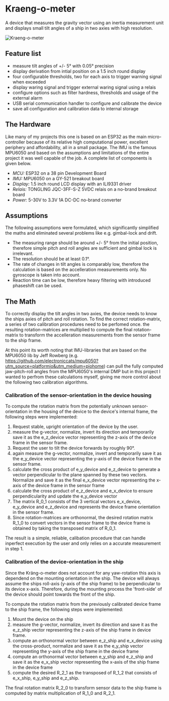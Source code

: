 # Kraeng-o-meter
A device that measures the gravity vector using an inertia measurement unit and displays small tilt angles of a ship in two axies with high resolution.

![Kraeng-o-meter](https://user-images.githubusercontent.com/66171172/158064480-a04bc056-ee0c-41a2-8f8a-2e9fbea39458.jpg)

## Feature list
- measure tilt angles of +/- 5° with 0.05° precision
- display derivation from intial position on a 1.5 inch round display
- four configurable thresholds, two for each axis to trigger warning signal when exceeded
- display waring signal and trigger external waring signal using a relais
- configure options such as filter hardness, thresholds and usage of the external alarm
- USB serial communication handler to configure and calibrate the device
- save all configuration and calibration data to internal storage


## The Hardware
Like many of my projects this one is based on an ESP32 as the main micro-controller because of its relative high computational power, excellent periphery and affordability, all in a small package. The IMU is the famous MPU6050 and based on the assumptions and limitations of the entire project it was well capable of the job. A complete list of components is given below.

- *MCU:* ESP32 on a 38 pin Development Board
- *IMU:* MPU6050 on a GY-521 breakout board
- *Display:* 1.5 inch round LCD display with an ILI9331 driver
- *Relais:* TONGLING JQC-3FF-S-Z 5VDC relais on a no-brand breakout board
- *Power:* 5-30V to 3.3V 1A DC-DC no-brand converter

## Assumptions
The following assumptions were formulated, which significantly simplified the maths and eliminated several problems like e.g. gimbal-lock and drift.

- The measuring range should be around +/- 5° from the initial position, therefore simple pitch and roll angles are sufficient and gimbal lock is irrelevant.
- The resolution should be at least 0.1°.
- The rate of changes in tilt angles is comparably low, therefore the calculation is based on the accelleration measurements only. No gyroscope is taken into account.
- Reaction time can be low, therefore heavy filtering with introduced phaseshift can be used.

## The Math
To correctly display the tilt angles in two axies, the device needs to know the ships axies of pitch and roll rotation. To find the correct rotation-matrix, a series of two calibration procedures need to be perfomed once. the resulting rotation-matrices are multiplied to compute the final rotation-matrix to transform the accelleration measurements from the sensor frame to the ship frame.

At this point its worth noting that IMU-libraries that are based on the MPU6050 lib by Jeff Rowberg (e.g. https://github.com/electroniccats/mpu6050?utm_source=platformio&utm_medium=piohome) can pull the fully computed jaw-pitch-roll angles from the MPU6050's internal DMP but in this project I wanted to perfrom these calculations myself, giving me more control about the following two calibration algorithms.

### Calibration of the sensor-orientation in the device housing
To compute the rotation matrix from the potentially unknown sensor-orientation in the housing of the device to the device's internal frame, the following steps were implemented:

1. Request stable, upright orientation of the device by the user.
2. measure the g-vector, normalize, invert its direction and temporarily save it as the e_z_device vector representing the z-axis of the device frame in the sensor frame.
3. Request the user to tilt the device forwards by roughly 90°.
4. again measure the g-vector, normalize, invert and temporarily save it as the e_y_device vector representing the y-axis of the device frame in the sensor frame.
5. calculate the cross product of e_y_device and e_z_device to generate a vector perpendicular to the plane spanned by these two vectors. Normalize and save it as the final e_x_device vector representing the x-axis of the device frame in the sensor frame
6. calculate the cross product of e_z_device and e_x_device to ensure perpendicularity and update the e_y_device vector
7. The matrix R_0_1 consists of the 3 vertical vectors e_x_device, e_y_device and e_z_device and represents the device frame orientation in the sensor frame.
8. Since rotation-matrices are orthonormal, the desired rotation matrix R_1_0 to convert vectors in the sensor frame to the device frame is obtained by taking the transposed matrix of R_0_1.

The result is a simple, reliable, calibation procedure that can handle inperfect execution by the user and only relies on a accurate measurement in step 1.

### Calibration of the device-orientation in the ship
Since the Kräng-o-meter does not account for any yaw-rotation this axis is dependend on the mounting orientation in the ship. The device will always assume the ships roll-axis (y-axis of the ship frame) to be perpendicular to its device x-axis. Therefore, during the mounting process the 'front-side' of the device should point towards the front of the ship. 

To compute the rotation matrix from the previously calibrated device frame to the ship frame, the following steps were implemented:

1. Mount the device on the ship
2. measure the g-vector, normalize, invert its direction and save it as the e_z_ship vector representing the z-axis of the ship frame in device frame.
3. compute an orthonormal vector between e_z_ship and e_x_device using the cross-product, normalize and save it as the e_y_ship vector representing the y-axis of the ship frame in the device frame
4. compute an orthonormal vector between e_y_ship and e_z_ship and save it as the e_x_ship vector representing the x-axis of the ship frame in the device frame
5. compute the desired R_2_1 as the transposed of R_1_2 that consists of e_x_ship, e_y_ship and e_z_ship.

The final rotation matrix R_2_0 to transform sensor data to the ship frame is computed by matrix multiplication of R_1_0 and R_2_1.
